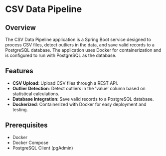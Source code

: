 # CSV Data Pipeline

## Overview

The CSV Data Pipeline application is a Spring Boot service designed to process CSV files, detect outliers in the data, and save valid records to a PostgreSQL database. The application uses Docker for containerization and is configured to run with PostgreSQL as the database.

## Features

- **CSV Upload**: Upload CSV files through a REST API.
- **Outlier Detection**: Detect outliers in the 'value' column based on statistical calculations.
- **Database Integration**: Save valid records to a PostgreSQL database.
- **Dockerized**: Containerized with Docker for easy deployment and testing.

## Prerequisites

- Docker
- Docker Compose
- PostgreSQL Client (pgAdmin)







